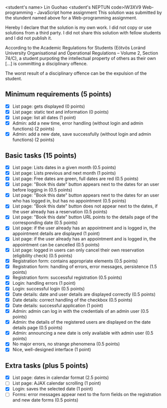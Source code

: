 <student's name> Lin Guohao 
<student's NEPTUN code>IW3XV9
Web-programming - JavaScript home assignment
This solution was submitted by the stundent named above for a Web-programming assignment.

Hereby I declare that the solution is my own work. I did not copy or use solutions from a third party. I did not share this solution with fellow students and I did not publish it. 

According to the Academic Regulations for Students (Eötvös Loránd University Organisational and Operational Regulations – Volume 2, Section 74/C), a student purpoting the intellectual property of others as their own [...] is committing a disciplinary offence.

The worst result of a disciplinary offence can be the expulsion of the student.

## Minimum requirements (5 points)

- [X] List page: gets displayed (0 points)
- [X] List page: static text and information (0 points)
- [x] List page: list all dates (1 point)
- [X] Admin: add a new time, error handling (without login and admin functions) (2 points)
- [x] Admin: add a new date, save successfully (without login and admin functions) (2 points)

## Basic tasks (15 points)

- [X] List page: Lists dates in a given month (0.5 points)
- [X] List page: Lists previous and next month (1 points)
- [X] List page: Free dates are green, full dates are red (0.5 points)
- [x] List page: "Book this date" button appears next to the dates for an user before logging in (0.5 points)
- [X] List page: "Book this date" button appears next to the dates for an user who has logged in, but has no appointment (0.5 points)
- [X] List page: "Book this date" button does not appear next to the dates, if the user already has a reservation (0.5 points)
- [X] List page: "Book this date" button URL points to the details page of the corresponding date (0.5 points)
- [X] List page: if the user already has an appointment and is logged in, the appointment details are displayed (1 point)
- [X] List page: if the user already has an appointment and is logged in, the appointment can be cancelled (0.5 points)
- [X] List page: logged in users can only cancel their own reservation (eligibility check) (0.5 points)
- [X] Registration form: contains appropriate elements (0.5 points)
- [X] Registration form: handling of errors, error messages, persistence (1.5 points)
- [X] Registration form: successful registration (0.5 points)
- [X] Login: handling errors (1 point)
- [X] Login: successful login (0.5 points)
- [X] Date details: date and user details are displayed correctly (0.5 points)
- [X] Date details: correct handling of the checkbox (0.5 points)
- [X] Date details: successful application (1 point)
- [X] Admin: admin can log in with the credentials of an admin user (0.5 points)
- [X] Admin: the details of the registered users are displayed on the date details page (0.5 points)
- [X] Admin: announcing a new date is only available with admin user (0.5 points)
- [X] No major errors, no strange phenomena (0.5 points)
- [X] Nice, well-designed interface (1 point)

## Extra tasks (plus 5 points)

- [X] List page: dates in calendar format (2.5 points)
- [ ] List page: AJAX calendar scrolling (1 point)
- [X] Login: saves the selected date (1 point)
- [ ] Forms: error messages appear next to the form fields on the registration and new date forms (0.5 points)